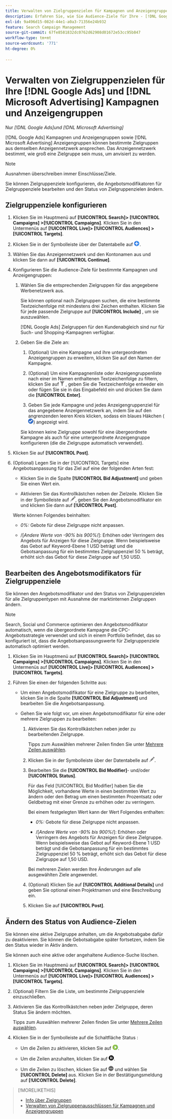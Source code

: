 ```yaml
---
title: Verwalten von Zielgruppenzielen für Kampagnen und Anzeigengruppen
description: Erfahren Sie, wie Sie Audience-Ziele für Ihre - [!DNL Google Ads] -Kampagnen  [!DNL Microsoft Advertising]  Anzeigengruppen konfigurieren und verwalten.
exl-id: 9a496d15-082d-44e1-a0a3-71356e24b932
feature: Search Campaign Management
source-git-commit: 67fe8581832dc0762d62908d01672e53cc95b847
workflow-type: tm+mt
source-wordcount: '771'
ht-degree: 0%

---
```


# Verwalten von Zielgruppenzielen für Ihre [!DNL Google Ads] und [!DNL Microsoft Advertising] Kampagnen und Anzeigengruppen

Nur *[!DNL Google Ads]und [!DNL Microsoft Advertising]*

[!DNL Google Ads] Kampagnen und Anzeigengruppen sowie [!DNL Microsoft Advertising] Anzeigengruppen können bestimmte Zielgruppen aus demselben Anzeigennetzwerk ansprechen. Das Anzeigennetzwerk bestimmt, wie groß eine Zielgruppe sein muss, um anvisiert zu werden.

>[!NOTE]
>
>Ausnahmen überschreiben immer Einschlüsse/Ziele.

Sie können Zielgruppenziele konfigurieren, die Angebotsmodifikatoren für Zielgruppenziele bearbeiten und den Status von Zielgruppenzielen ändern.

## Zielgruppenziele konfigurieren

1. Klicken Sie im Hauptmenü auf **[!UICONTROL Search]> [!UICONTROL Campaigns] >[!UICONTROL Campaigns]**. Klicken Sie in den Untermenüs auf **[!UICONTROL Live]> [!UICONTROL Audiences] >[!UICONTROL Targets]**.

1. Klicken Sie in der Symbolleiste über der Datentabelle auf ![Erstellen](/help/search-social-commerce/assets/add.png "Erstellen").

1. Wählen Sie das Anzeigennetzwerk und den Kontonamen aus und klicken Sie dann auf **[!UICONTROL Continue]**.

1. Konfigurieren Sie die Audience-Ziele für bestimmte Kampagnen und Anzeigengruppen:

   1. Wählen Sie die entsprechenden Zielgruppen für das angegebene Werbenetzwerk aus.

      Sie können optional nach Zielgruppen suchen, die eine bestimmte Textzeichenfolge mit mindestens drei Zeichen enthalten. Klicken Sie für jede passende Zielgruppe auf **[!UICONTROL Include]** , um sie auszuwählen.

      [!DNL Google Ads] Zielgruppen für den Kundenabgleich sind nur für Such- und Shopping-Kampagnen verfügbar.

   1. Geben Sie die Ziele an:

      1. (Optional) Um eine Kampagne und ihre untergeordneten Anzeigengruppen zu erweitern, klicken Sie auf den Namen der Kampagne.

      1. (Optional) Um eine Kampagnenliste oder Anzeigengruppenliste nach einer im Namen enthaltenen Textzeichenfolge zu filtern, klicken Sie auf ![Filter](/help/search-social-commerce/assets/filter.png "Filter") , geben Sie die Textzeichenfolge entweder ein oder fügen Sie sie in das Eingabefeld ein und drücken Sie dann die **[!UICONTROL Enter]**.

      1. Geben Sie jede Kampagne und jedes Anzeigengruppenziel für das angegebene Anzeigennetzwerk an, indem Sie auf den angrenzenden leeren Kreis klicken, sodass ein blaues Häkchen (![Auswählen](/help/search-social-commerce/assets/include.png "Auswählen")) angezeigt wird.

      Sie können keine Zielgruppe sowohl für eine übergeordnete Kampagne als auch für eine untergeordnete Anzeigengruppe konfigurieren (die die Zielgruppe automatisch verwendet).

1. Klicken Sie auf **[!UICONTROL Post]**.

1. (Optional) Legen Sie in der [!UICONTROL Targets] eine Angebotsanpassung für das Ziel auf eine der folgenden Arten fest:

   * Klicken Sie in die Spalte **[!UICONTROL Bid Adjustment]** und geben Sie einen Wert ein.

   * Aktivieren Sie das Kontrollkästchen neben der Zielzeile. Klicken Sie in der Symbolleiste auf ![Bearbeiten](/help/search-social-commerce/assets/edit.png "Bearbeiten"), geben Sie den Angebotsmodifikator ein und klicken Sie dann auf **[!UICONTROL Post]**.

   Werte können Folgendes beinhalten:

   * *0%:* Gebote für diese Zielgruppe nicht anpassen.

   * /[*Andere Werte von -90% bis 900%*/]: Erhöhen oder Verringern des Angebots für Anzeigen für diese Zielgruppe. Wenn beispielsweise das Gebot auf Keyword-Ebene 1 USD beträgt und die Gebotsanpassung für ein bestimmtes Zielgruppenziel 50 % beträgt, erhöht sich das Gebot für diese Zielgruppe auf 1,50 USD.

## Bearbeiten des Angebotsmodifikators für Zielgruppenziele

Sie können den Angebotsmodifikator und den Status von Zielgruppenzielen für alle Zielgruppentypen mit Ausnahme der marktinternen Zielgruppen ändern.

>[!NOTE]
>
>Search, Social und Commerce optimieren den Angebotsmodifikator automatisch, wenn die übergeordnete Kampagne die CPC-Angebotsstrategie verwendet und sich in einem Portfolio befindet, das so konfiguriert ist, dass die Angebotsanpassungswerte für Zielgruppenziele automatisch optimiert werden.

1. Klicken Sie im Hauptmenü auf **[!UICONTROL Search]> [!UICONTROL Campaigns] >[!UICONTROL Campaigns]**. Klicken Sie in den Untermenüs auf **[!UICONTROL Live]> [!UICONTROL Audiences] >[!UICONTROL Targets]**.

1. Führen Sie einen der folgenden Schritte aus:

   * Um einen Angebotsmodifikator für eine Zielgruppe zu bearbeiten, klicken Sie in die Spalte **[!UICONTROL Bid Adjustment]** und bearbeiten Sie die Angebotsanpassung.

   * Gehen Sie wie folgt vor, um einen Angebotsmodifikator für eine oder mehrere Zielgruppen zu bearbeiten:

      1. Aktivieren Sie das Kontrollkästchen neben jeder zu bearbeitenden Zielgruppe.

         Tipps zum Auswählen mehrerer Zeilen finden Sie unter [Mehrere Zeilen auswählen](/help/search-social-commerce/common-tasks/navigation-editing-selection/multiple-rows-select.md).

      1. Klicken Sie in der Symbolleiste über der Datentabelle auf ![Bearbeiten](/help/search-social-commerce/assets/edit.png "Bearbeiten").

      1. Bearbeiten Sie die **[!UICONTROL Bid Modifier]**- und/oder **[!UICONTROL Status]**.

         Für das Feld [!UICONTROL Bid Modifier] haben Sie die Möglichkeit, vorhandene Werte in einen bestimmten Wert zu ändern oder den Betrag um einen bestimmten Prozentsatz oder Geldbetrag mit einer Grenze zu erhöhen oder zu verringern.

         Bei einem festgelegten Wert kann der Wert Folgendes enthalten:

         * *0%:* Gebote für diese Zielgruppe nicht anpassen.

         * /[*Andere Werte von -90% bis 900%*/]: Erhöhen oder Verringern des Angebots für Anzeigen für diese Zielgruppe. Wenn beispielsweise das Gebot auf Keyword-Ebene 1 USD beträgt und die Gebotsanpassung für ein bestimmtes Zielgruppenziel 50 % beträgt, erhöht sich das Gebot für diese Zielgruppe auf 1,50 USD.

         Bei mehreren Zielen werden Ihre Änderungen auf alle ausgewählten Ziele angewendet.

      1. (Optional) Klicken Sie auf **[!UICONTROL Additional Details]** und geben Sie optional einen Projektnamen und eine Beschreibung ein.

      1. Klicken Sie auf **[!UICONTROL Post]**.

## Ändern des Status von Audience-Zielen

Sie können eine aktive Zielgruppe anhalten, um die Angebotsabgabe dafür zu deaktivieren. Sie können die Gebotsabgabe später fortsetzen, indem Sie den Status wieder in Aktiv ändern.

Sie können auch eine aktive oder angehaltene Audience-Suche löschen.

1. Klicken Sie im Hauptmenü auf **[!UICONTROL Search]> [!UICONTROL Campaigns] >[!UICONTROL Campaigns]**. Klicken Sie in den Untermenüs auf **[!UICONTROL Live]> [!UICONTROL Audiences] >[!UICONTROL Targets]**.

1. (Optional) Filtern Sie die Liste, um bestimmte Zielgruppenziele einzuschließen.

1. Aktivieren Sie das Kontrollkästchen neben jeder Zielgruppe, deren Status Sie ändern möchten.

   Tipps zum Auswählen mehrerer Zeilen finden Sie unter [Mehrere Zeilen auswählen](/help/search-social-commerce/common-tasks/navigation-editing-selection/multiple-rows-select.md).

1. Klicken Sie in der Symbolleiste auf die Schaltfläche Status :

   * Um die Zeilen zu aktivieren, klicken Sie auf ![Aktivieren](/help/search-social-commerce/assets/activate.png "Aktivieren").

   * Um die Zeilen anzuhalten, klicken Sie auf ![Pause](/help/search-social-commerce/assets/pause.png "Pause").

   * Um die Zeilen zu löschen, klicken Sie auf ![Mehr Aktionen](/help/search-social-commerce/assets/more.png "Mehr Aktionen") und wählen Sie **[!UICONTROL Delete]** aus. Klicken Sie in der Bestätigungsmeldung auf **[!UICONTROL Delete]**.

>[!MORELIKETHIS]
>
>* [Info über Zielgruppen](audience-about.md)
>* [Verwalten von Zielgruppenausschlüssen für Kampagnen und Anzeigengruppen](/help/search-social-commerce/campaign-management/campaigns/audience-exclusions-manage.md)

